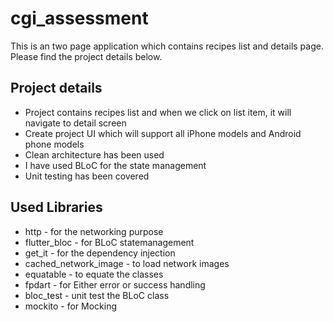 # cgi_assessment

This is an two page application which contains recipes list and details page. Please find the project details below.

## Project details

- Project contains recipes list and when we click on list item, it will navigate to detail screen
- Create project UI which will support all iPhone models and Android phone models
- Clean architecture has been used
- I have used BLoC for the state management
- Unit testing has been covered 

## Used Libraries

- http - for the networking purpose
- flutter_bloc - for BLoC statemanagement
- get_it - for the dependency injection
- cached_network_image - to load network images
- equatable - to equate the classes
- fpdart - for Either error or success handling
- bloc_test - unit test the BLoC class
- mockito - for Mocking
